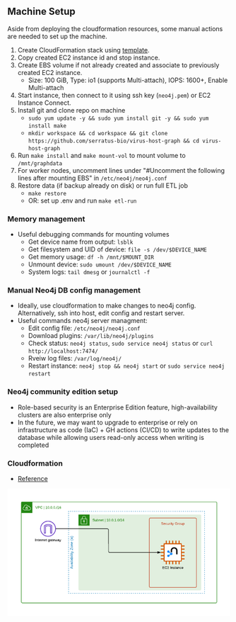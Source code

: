 ## Machine Setup

Aside from deploying the cloudformation resources, some manual actions are needed to set up the machine.

1. Create CloudFormation stack using [template](./cloudformation/neo4j-community.template.yaml).
1. Copy created EC2 instance id and stop instance.
1. Create EBS volume if not already created and associate to previously created EC2 instance.
   - Size: 100 GiB, Type: io1 (supports Multi-attach), IOPS: 1600+, Enable Multi-attach
1. Start instance, then connect to it using ssh key (`neo4j.pem`) or EC2 Instance Connect.
1. Install git and clone repo on machine
   - `sudo yum update -y && sudo yum install git -y && sudo yum install make`
   - `mkdir workspace && cd workspace && git clone https://github.com/serratus-bio/virus-host-graph && cd virus-host-graph`
1. Run `make install` and `make mount-vol` to mount volume to `/mnt/graphdata`
1. For worker nodes, uncomment lines under "#Uncomment the following lines after mounting EBS" in `/etc/neo4j/neo4j.conf`
1. Restore data (if backup already on disk) or run full ETL job
   - `make restore`
   - OR: set up .env and run `make etl-run`

### Memory management

- Useful debugging commands for mounting volumes
  - Get device name from output: `lsblk`
  - Get filesystem and UID of device: `file -s /dev/$DEVICE_NAME`
  - Get memory usage: `df -h /mnt/$MOUNT_DIR`
  - Unmount device: `sudo umount /dev/$DEVICE_NAME`
  - System logs: `tail dmesg` or `journalctl -f`

### Manual Neo4j DB config management

- Ideally, use cloudformation to make changes to neo4j config. Alternatively, ssh into host, edit config and restart server.
- Useful commands neo4j server managment:
  - Edit config file: `/etc/neo4j/neo4j.conf`
  - Download plugins: `/var/lib/neo4j/plugins`
  - Check status: `neo4j status`, `sudo service neo4j status` or `curl http://localhost:7474/`
  - Rveiw log files: `/var/log/neo4j/`
  - Restart instance: `neo4j stop && neo4j start` or `sudo service neo4j restart`


### Neo4j community edition setup

- Role-based security is an Enterprise Edition feature, high-availability clusters are also enterprise only
- In the future, we may want to upgrade to enterprise or rely on infrastructure as code (IaC) + GH actions (CI/CD) to write updates to the database while allowing users read-only access when writing is completed

### Cloudformation

- [Reference](https://github.com/neo4j-partners/amazon-cloud-formation-neo4j)

![architecture diagram](./cloudformation/aws-community.png)
